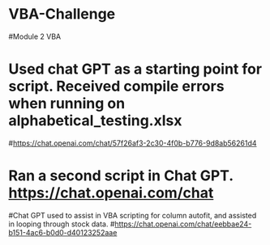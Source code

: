 # VBA-Challenge
#Module 2 VBA 
# Used chat GPT as a starting point for script. Received compile errors when running on alphabetical_testing.xlsx
#https://chat.openai.com/chat/57f26af3-2c30-4f0b-b776-9d8ab56261d4
# Ran a second script in Chat GPT.  https://chat.openai.com/chat
#Chat GPT used to assist in VBA scripting for column autofit, and assisted in looping through stock data.
#https://chat.openai.com/chat/eebbae24-b151-4ac6-b0d0-d40123252aae
   
